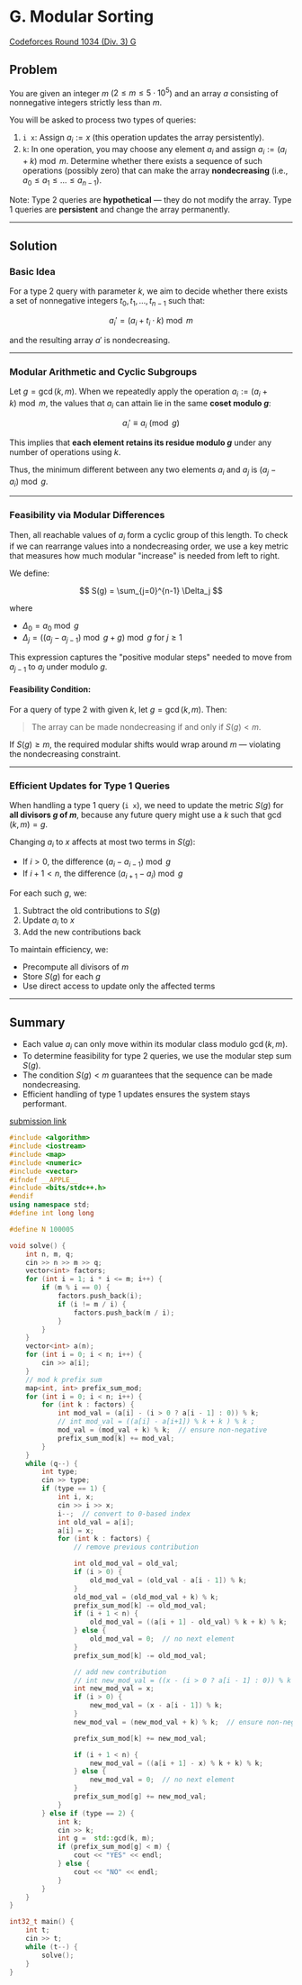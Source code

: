 # G. Modular Sorting 

[Codeforces Round 1034 (Div. 3) G](https://codeforces.com/contest/2123/problem/G)

## Problem

You are given an integer $m$ ($2 \leq m \leq 5 \cdot 10^5$) and an array $a$ consisting of nonnegative integers strictly less than $m$.

You will be asked to process two types of queries:

1. `i x`: Assign $a_i := x$ (this operation updates the array persistently).
2. `k`: In one operation, you may choose any element $a_i$ and assign $a_i := (a_i + k) \bmod m$. Determine whether there exists a sequence of such operations (possibly zero) that can make the array **nondecreasing** (i.e., $a_0 \leq a_1 \leq \dots \leq a_{n-1}$).

Note: Type 2 queries are **hypothetical** — they do not modify the array. Type 1 queries are **persistent** and change the array permanently.

---

## Solution

### Basic Idea

For a type 2 query with parameter $k$, we aim to decide whether there exists a set of nonnegative integers $t_0, t_1, \dots, t_{n-1}$ such that:

$$
a_i' = (a_i + t_i \cdot k) \bmod m
$$

and the resulting array $a'$ is nondecreasing.

---

### Modular Arithmetic and Cyclic Subgroups

Let $g = \gcd(k, m)$. When we repeatedly apply the operation $a_i := (a_i + k) \bmod m$, the values that $a_i$ can attain lie in the same **coset modulo $g$**:

$$
a_i' \equiv a_i \pmod{g}
$$

This implies that **each element retains its residue modulo $g$** under any number of operations using $k$.

Thus, the minimum different between any two elements $a_i$ and $a_j$ is $(a_j - a_i) \bmod g$.

---

### Feasibility via Modular Differences

Then, all reachable values of $a_i$ form a cyclic group of this length. To check if we can rearrange values into a nondecreasing order, we use a key metric that measures how much modular "increase" is needed from left to right.

We define:

$$
S(g) = \sum_{j=0}^{n-1} \Delta_j
$$

where

* $\Delta_0 = a_0 \bmod g$
* $\Delta_j = ((a_j - a_{j-1}) \bmod g + g) \bmod g$ for $j \geq 1$

This expression captures the "positive modular steps" needed to move from $a_{j-1}$ to $a_j$ under modulo $g$.

#### Feasibility Condition:

For a query of type 2 with given $k$, let $g = \gcd(k, m)$. Then:

> The array can be made nondecreasing if and only if $S(g) < m$.

If $S(g) \geq m$, the required modular shifts would wrap around $m$ — violating the nondecreasing constraint.

---

### Efficient Updates for Type 1 Queries

When handling a type 1 query (`i x`), we need to update the metric $S(g)$ for **all divisors $g$ of $m$**, because any future query might use a $k$ such that $\gcd(k, m) = g$.

Changing $a_i$ to $x$ affects at most two terms in $S(g)$:

* If $i > 0$, the difference $(a_i - a_{i-1}) \bmod g$
* If $i + 1 < n$, the difference $(a_{i+1} - a_i) \bmod g$

For each such $g$, we:

1. Subtract the old contributions to $S(g)$
2. Update $a_i$ to $x$
3. Add the new contributions back

To maintain efficiency, we:

* Precompute all divisors of $m$
* Store $S(g)$ for each $g$
* Use direct access to update only the affected terms

---

## Summary

* Each value $a_i$ can only move within its modular class modulo $\gcd(k, m)$.
* To determine feasibility for type 2 queries, we use the modular step sum $S(g)$.
* The condition $S(g) < m$ guarantees that the sequence can be made nondecreasing.
* Efficient handling of type 1 updates ensures the system stays performant.

[submission link](https://codeforces.com/contest/2123/submission/327282077)

``` cpp
#include <algorithm>
#include <iostream>
#include <map>
#include <numeric>
#include <vector>
#ifndef __APPLE__
#include <bits/stdc++.h>
#endif
using namespace std;
#define int long long 

#define N 100005

void solve() {
    int n, m, q;
    cin >> n >> m >> q;
    vector<int> factors;
    for (int i = 1; i * i <= m; i++) {
        if (m % i == 0) {
            factors.push_back(i);
            if (i != m / i) {
                factors.push_back(m / i);
            }
        }
    }
    vector<int> a(n);
    for (int i = 0; i < n; i++) {
        cin >> a[i];
    }
    // mod k prefix sum
    map<int, int> prefix_sum_mod;
    for (int i = 0; i < n; i++) {
        for (int k : factors) {
            int mod_val = (a[i] - (i > 0 ? a[i - 1] : 0)) % k;
            // int mod_val = ((a[i] - a[i+1]) % k + k ) % k ;
            mod_val = (mod_val + k) % k;  // ensure non-negative
            prefix_sum_mod[k] += mod_val;
        }
    }
    while (q--) {
        int type;
        cin >> type;
        if (type == 1) {
            int i, x;
            cin >> i >> x;
            i--;  // convert to 0-based index
            int old_val = a[i];
            a[i] = x;
            for (int k : factors) {
                // remove previous contribution

                int old_mod_val = old_val;
                if (i > 0) {
                    old_mod_val = (old_val - a[i - 1]) % k;
                }
                old_mod_val = (old_mod_val + k) % k;
                prefix_sum_mod[k] -= old_mod_val;
                if (i + 1 < n) {
                    old_mod_val = ((a[i + 1] - old_val) % k + k) % k;
                } else {
                    old_mod_val = 0;  // no next element
                }
                prefix_sum_mod[k] -= old_mod_val;

                // add new contribution
                // int new_mod_val = ((x - (i > 0 ? a[i - 1] : 0)) % k + k) % k;
                int new_mod_val = x;
                if (i > 0) {
                    new_mod_val = (x - a[i - 1]) % k;
                }
                new_mod_val = (new_mod_val + k) % k;  // ensure non-negative

                prefix_sum_mod[k] += new_mod_val;

                if (i + 1 < n) {
                    new_mod_val = ((a[i + 1] - x) % k + k) % k;
                } else {
                    new_mod_val = 0;  // no next element
                }
                prefix_sum_mod[g] += new_mod_val;
            }
        } else if (type == 2) {
            int k;
            cin >> k;
            int g =  std::gcd(k, m);
            if (prefix_sum_mod[g] < m) {
                cout << "YES" << endl;
            } else {
                cout << "NO" << endl;
            }
        }
    }
}

int32_t main() {
    int t;
    cin >> t;
    while (t--) {
        solve();
    }
}
```